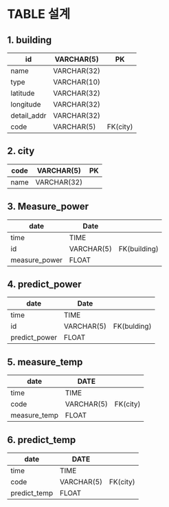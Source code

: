 # TABLE 설계

## 1. building

| id          | VARCHAR(5)  | PK       |
| ----------- | ----------- | -------- |
| name        | VARCHAR(32) |          |
| type        | VARCHAR(10) |          |
| latitude    | VARCHAR(32) |          |
| longitude   | VARCHAR(32) |          |
| detail_addr | VARCHAR(32) |          |
| code        | VARCHAR(5)  | FK(city) |

## 2. city

| code | VARCHAR(5)  | PK   |
| ---- | ----------- | ---- |
| name | VARCHAR(32) |      |

## 3. Measure_power

| date          | Date       |              |
| ------------- | ---------- | ------------ |
| time          | TIME       |              |
| id            | VARCHAR(5) | FK(building) |
| measure_power | FLOAT      |              |

## 4. predict_power

| date          | Date       |             |
| ------------- | ---------- | ----------- |
| time          | TIME       |             |
| id            | VARCHAR(5) | FK(bulding) |
| predict_power | FLOAT      |             |

## 5. measure_temp

| date         | DATE       |          |
| ------------ | ---------- | -------- |
| time         | TIME       |          |
| code         | VARCHAR(5) | FK(city) |
| measure_temp | FLOAT      |          |

## 6. predict_temp

| date         | DATE       |          |
| ------------ | ---------- | -------- |
| time         | TIME       |          |
| code         | VARCHAR(5) | FK(city) |
| predict_temp | FLOAT      |          |